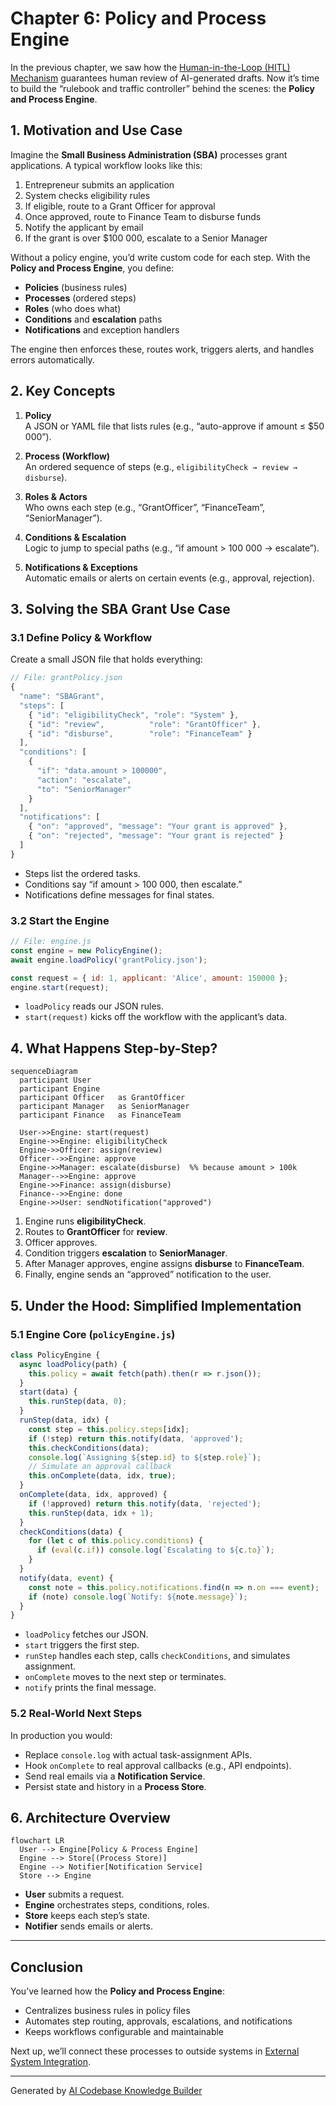 # Chapter 6: Policy and Process Engine

In the previous chapter, we saw how the [Human-in-the-Loop (HITL) Mechanism](05_human_in_the_loop__hitl__mechanism_.md) guarantees human review of AI-generated drafts. Now it’s time to build the “rulebook and traffic controller” behind the scenes: the **Policy and Process Engine**.

## 1. Motivation and Use Case

Imagine the **Small Business Administration (SBA)** processes grant applications. A typical workflow looks like this:

1. Entrepreneur submits an application  
2. System checks eligibility rules  
3. If eligible, route to a Grant Officer for approval  
4. Once approved, route to Finance Team to disburse funds  
5. Notify the applicant by email  
6. If the grant is over \$100 000, escalate to a Senior Manager  

Without a policy engine, you’d write custom code for each step. With the **Policy and Process Engine**, you define:

- **Policies** (business rules)  
- **Processes** (ordered steps)  
- **Roles** (who does what)  
- **Conditions** and **escalation** paths  
- **Notifications** and exception handlers  

The engine then enforces these, routes work, triggers alerts, and handles errors automatically.

## 2. Key Concepts

1. **Policy**  
   A JSON or YAML file that lists rules (e.g., “auto-approve if amount ≤ \$50 000”).

2. **Process (Workflow)**  
   An ordered sequence of steps (e.g., `eligibilityCheck → review → disburse`).

3. **Roles & Actors**  
   Who owns each step (e.g., “GrantOfficer”, “FinanceTeam”, “SeniorManager”).

4. **Conditions & Escalation**  
   Logic to jump to special paths (e.g., “if amount > 100 000 → escalate”).

5. **Notifications & Exceptions**  
   Automatic emails or alerts on certain events (e.g., approval, rejection).

## 3. Solving the SBA Grant Use Case

### 3.1 Define Policy & Workflow

Create a small JSON file that holds everything:

```js
// File: grantPolicy.json
{
  "name": "SBAGrant",
  "steps": [
    { "id": "eligibilityCheck", "role": "System" },
    { "id": "review",          "role": "GrantOfficer" },
    { "id": "disburse",        "role": "FinanceTeam" }
  ],
  "conditions": [
    {
      "if": "data.amount > 100000",
      "action": "escalate",
      "to": "SeniorManager"
    }
  ],
  "notifications": [
    { "on": "approved", "message": "Your grant is approved" },
    { "on": "rejected", "message": "Your grant is rejected" }
  ]
}
```

- Steps list the ordered tasks.  
- Conditions say “if amount > 100 000, then escalate.”  
- Notifications define messages for final states.

### 3.2 Start the Engine

```js
// File: engine.js
const engine = new PolicyEngine();
await engine.loadPolicy('grantPolicy.json');

const request = { id: 1, applicant: 'Alice', amount: 150000 };
engine.start(request);
```

- `loadPolicy` reads our JSON rules.  
- `start(request)` kicks off the workflow with the applicant’s data.

## 4. What Happens Step-by-Step?

```mermaid
sequenceDiagram
  participant User
  participant Engine
  participant Officer   as GrantOfficer
  participant Manager   as SeniorManager
  participant Finance   as FinanceTeam

  User->>Engine: start(request)
  Engine->>Engine: eligibilityCheck
  Engine->>Officer: assign(review)
  Officer-->>Engine: approve
  Engine->>Manager: escalate(disburse)  %% because amount > 100k
  Manager-->>Engine: approve
  Engine->>Finance: assign(disburse)
  Finance-->>Engine: done
  Engine->>User: sendNotification("approved")
```

1. Engine runs **eligibilityCheck**.  
2. Routes to **GrantOfficer** for **review**.  
3. Officer approves.  
4. Condition triggers **escalation** to **SeniorManager**.  
5. After Manager approves, engine assigns **disburse** to **FinanceTeam**.  
6. Finally, engine sends an “approved” notification to the user.

## 5. Under the Hood: Simplified Implementation

### 5.1 Engine Core (`policyEngine.js`)

```js
class PolicyEngine {
  async loadPolicy(path) {
    this.policy = await fetch(path).then(r => r.json());
  }
  start(data) {
    this.runStep(data, 0);
  }
  runStep(data, idx) {
    const step = this.policy.steps[idx];
    if (!step) return this.notify(data, 'approved');
    this.checkConditions(data);
    console.log(`Assigning ${step.id} to ${step.role}`);
    // Simulate an approval callback
    this.onComplete(data, idx, true);
  }
  onComplete(data, idx, approved) {
    if (!approved) return this.notify(data, 'rejected');
    this.runStep(data, idx + 1);
  }
  checkConditions(data) {
    for (let c of this.policy.conditions) {
      if (eval(c.if)) console.log(`Escalating to ${c.to}`);
    }
  }
  notify(data, event) {
    const note = this.policy.notifications.find(n => n.on === event);
    if (note) console.log(`Notify: ${note.message}`);
  }
}
```

- `loadPolicy` fetches our JSON.  
- `start` triggers the first step.  
- `runStep` handles each step, calls `checkConditions`, and simulates assignment.  
- `onComplete` moves to the next step or terminates.  
- `notify` prints the final message.

### 5.2 Real-World Next Steps

In production you would:

- Replace `console.log` with actual task-assignment APIs.  
- Hook `onComplete` to real approval callbacks (e.g., API endpoints).  
- Send real emails via a **Notification Service**.  
- Persist state and history in a **Process Store**.

## 6. Architecture Overview

```mermaid
flowchart LR
  User --> Engine[Policy & Process Engine]
  Engine --> Store[(Process Store)]
  Engine --> Notifier[Notification Service]
  Store --> Engine
```

- **User** submits a request.  
- **Engine** orchestrates steps, conditions, roles.  
- **Store** keeps each step’s state.  
- **Notifier** sends emails or alerts.

---

## Conclusion

You’ve learned how the **Policy and Process Engine**:

- Centralizes business rules in policy files  
- Automates step routing, approvals, escalations, and notifications  
- Keeps workflows configurable and maintainable  

Next up, we’ll connect these processes to outside systems in [External System Integration](07_external_system_integration_.md).

---

Generated by [AI Codebase Knowledge Builder](https://github.com/The-Pocket/Tutorial-Codebase-Knowledge)